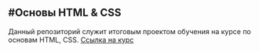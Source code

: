 #Основы HTML & CSS
---
Данный репозиторий служит итоговым проектом обучения на курсе по основам HTML, CSS.
[Ссылка на курс](https://stepik.org/course/127468/syllabus)
